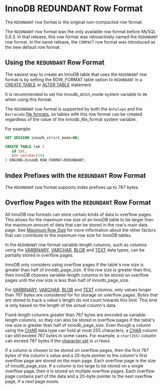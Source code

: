 # InnoDB REDUNDANT Row Format

The `REDUNDANT` row format is the original non-compacted row format.

The `REDUNDANT` row format was the only available row format before MySQL 5.0.3. In that release, this row format was retroactively named the `REDUNDANT` row format. In the same release, the `COMPACT` row format was introduced as the new default row format.

## Using the `REDUNDANT` Row Format

The easiest way to create an InnoDB table that uses the `REDUNDANT` row format is by setting the <a undefined>ROW_FORMAT</a> table option to `REDUNDANT` in a [CREATE TABLE](/sql-statements-structure/sql-statements/data-definition/create/create-table) or [ALTER TABLE](/sql-statements-structure/sql-statements/data-definition/alter/alter-table) statement.

It is recommended to set the <a undefined>innodb_strict_mode</a> system variable to `ON` when using this format.

The `REDUNDANT` row format is supported by both the `Antelope` and the `Barracuda` [file formats](/kb/en/xtradbinnodb-file-format/), so tables with this row format can be created regardless of the value of the <a undefined>innodb_file_format</a> system variable.

For example:

```sql
SET SESSION innodb_strict_mode=ON;

CREATE TABLE tab (
   id int,
   str varchar(50)
) ENGINE=InnoDB ROW_FORMAT=REDUNDANT;
```

## Index Prefixes with the `REDUNDANT` Row Format

The `REDUNDANT` row format supports index prefixes up to 767 bytes.

## Overflow Pages with the `REDUNDANT` Row Format

All InnoDB row formats can store certain kinds of data in overflow pages. This allows for the maximum row size of an InnoDB table to be larger than the maximum amount of data that can be stored in the row's main data page. See [Maximum Row Size](#maximum-row-size) for more information about the other factors that can contribute to the maximum row size for InnoDB tables.

In the `REDUNDANT` row format variable-length columns, such as columns using the [VARBINARY](/columns-storage-engines-and-plugins/data-types/string-data-types/varbinary), [VARCHAR](/columns-storage-engines-and-plugins/data-types/string-data-types/varchar), [BLOB](/columns-storage-engines-and-plugins/data-types/string-data-types/blob) and [TEXT](/columns-storage-engines-and-plugins/data-types/string-data-types/text) data types, can be partially stored in overflow pages.

InnoDB only considers using overflow pages if the table's row size is greater than half of <a undefined>innodb_page_size</a>. If the row size is greater than this, then InnoDB chooses variable-length columns to be stored on overflow pages until the row size is less than half of <a undefined>innodb_page_size</a>.

For [VARBINARY](/columns-storage-engines-and-plugins/data-types/string-data-types/varbinary), [VARCHAR](/columns-storage-engines-and-plugins/data-types/string-data-types/varchar), [BLOB](/columns-storage-engines-and-plugins/data-types/string-data-types/blob) and [TEXT](/columns-storage-engines-and-plugins/data-types/string-data-types/text)  columns, only values longer than 767 bytes are considered for for storage on overflow pages. Bytes that are stored to track a value's length do not count towards this limit. This limit is only based on the length of the actual column's data.

Fixed-length columns greater than 767 bytes are encoded as variable-length columns, so they can also be stored in overflow pages if the table's row size is greater than half of <a undefined>innodb_page_size</a>. Even though a column using the [CHAR](/columns-storage-engines-and-plugins/data-types/string-data-types/char) data type can hold at most 255 characters, a [CHAR](/columns-storage-engines-and-plugins/data-types/string-data-types/char) column can still exceed 767 bytes in some cases. For example, a `char(255)` column can exceed 767 bytes if the [character set](/columns-storage-engines-and-plugins/data-types/string-data-types/character-sets) is `utf8mb4`.

If a column is chosen to be stored on overflow pages, then the first 767 bytes of the column's value and a 20-byte pointer to the column's first overflow page are stored on the main page. Each overflow page is the size of <a undefined>innodb_page_size</a>. If a column is too large to be stored on a single overflow page, then it is stored on multiple overflow pages. Each overflow page contains part of the data and a 20-byte pointer to the next overflow page, if a next page exists.